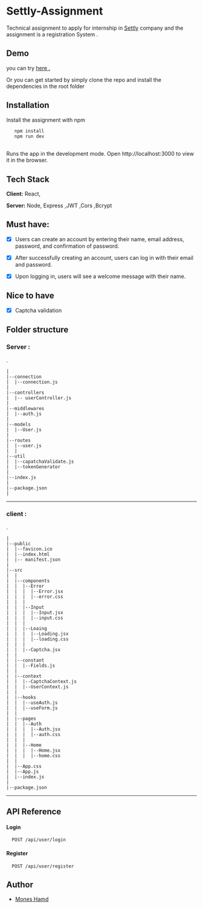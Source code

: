 # Settly-Assignment
Technical assignment to apply for internship in <a href="https://getsettly.com/"> Settly</a> company and the assignment is a registration System .



## Demo

 you can try   <a href="https://mones-assignment.onrender.com"> here .</a>

Or you can get started by simply clone the repo and install the dependencies in the root folder


## Installation

Install the assignment with npm

```bash
   npm install 
   npm run dev
  
```
 Runs the app in the development mode.
Open http://localhost:3000 to view it in the browser.
## Tech Stack

**Client:** React,

**Server:** Node, Express ,JWT ,Cors ,Bcrypt


## Must have:

- [x] Users can create an account by entering their name, email address, password, and confirmation of password.

- [x] After successfully creating an account, users can log in with their email and password.

- [x] Upon logging in, users will see a welcome message with their name.


## Nice to have
- [x] Captcha validation



## Folder structure 
 
 ### Server :

  .

    |                                    
    |--connection
    |  |--connection.js
    |  
    |--controllers  
    |  |-- userController.js
    |  
    |--middlewares                              
    |  |--auth.js
    |  
    |--models
    |  |--User.js                        
    |  
    |--routes
    |  |--user.js
    |  |    
    |--util
    |  |--capatchaValidate.js
    |  |--tokenGenerator
    |  
    |--index.js
    |  
    |--package.json
    | 
    
------

### client :
 .

    |                                   
    |--public
    |  |--favicon.ico
    |  |--index.html
    |  |-- manifest.json
    |
    |--src                               
    |  |
    |  |--components
    |  |  |--Error
    |  |  |  |--Error.jsx                           
    |  |  |  |--error.css
    |  |  |
    |  |  |--Input
    |  |  |  |--Input.jsx
    |  |  |  |--input.css
    |  |  |  
    |  |  |--Loaing
    |  |  |  |--Loading.jsx
    |  |  |  |--loading.css
    |  |  | 
    |  |  |--Captcha.jsx
    |  |   
    |  |--constant 
    |  |  |--Fields.js
    |  |                    
    |  |--context
    |  |  |--CaptchaContext.js
    |  |  |--UserContext.js
    |  |    
    |  |--hooks 
    |  |  |--useAuth.js
    |  |  |--useForm.js
    |  |    
    |  |--pages
    |  |  |--Auth
    |  |  |  |--Auth.jsx
    |  |  |  |--auth.css
    |  |  |  
    |  |  |--Home
    |  |  |  |--Home.jsx
    |  |  |  |--home.css
    |  |
    |  |--App.css
    |  |--App.js
    |  |--index.js
    |   
    |--package.json
   
------


## API Reference

#### Login

```http
  POST /api/user/login
```
#### Register
```http
  POST /api/user/register
```
## Author

- <a href="https://moneshamd.netlify.app/"> Mones Hamd</a>
